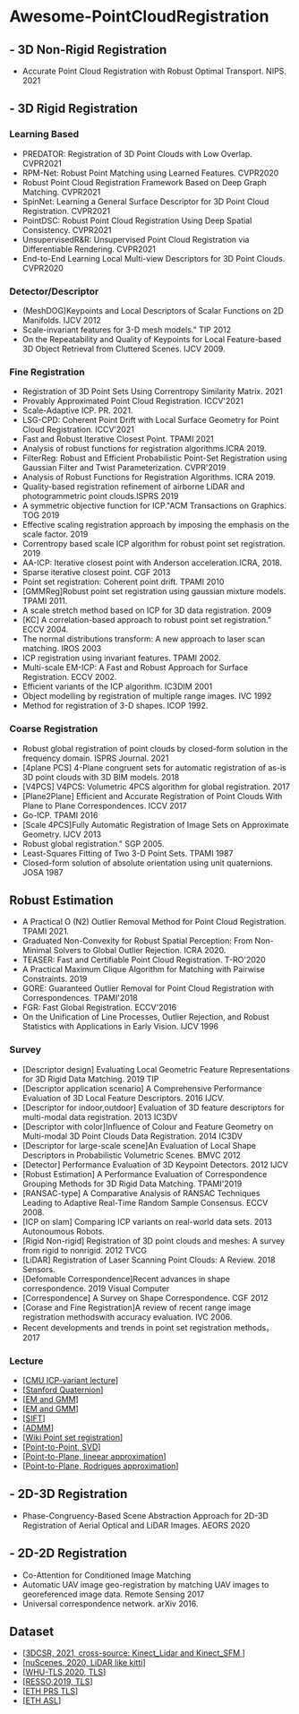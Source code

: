 # Awesome-PointCloudRegistration
## - 3D Non-Rigid Registration
- Accurate Point Cloud Registration with Robust Optimal Transport. NIPS. 2021

## - 3D Rigid Registration
### Learning Based
- PREDATOR: Registration of 3D Point Clouds with Low Overlap. CVPR2021  
- RPM-Net: Robust Point Matching using Learned Features. CVPR2020  
- Robust Point Cloud Registration Framework Based on Deep Graph Matching. CVPR2021  
- SpinNet: Learning a General Surface Descriptor for 3D Point Cloud Registration. CVPR2021  
- PointDSC: Robust Point Cloud Registration Using Deep Spatial Consistency. CVPR2021  
- UnsupervisedR&R: Unsupervised Point Cloud Registration via Differentiable Rendering. CVPR2021  
- End-to-End Learning Local Multi-view Descriptors for 3D Point Clouds. CVPR2020  

### Detector/Descriptor
- (MeshDOG)Keypoints and Local Descriptors of Scalar Functions on 2D Manifolds. IJCV 2012
- Scale-invariant features for 3-D mesh models." TIP 2012
- On the Repeatability and Quality of Keypoints for Local Feature-based 3D Object Retrieval from Cluttered Scenes. IJCV 2009.

### Fine Registration 
- Registration of 3D Point Sets Using Correntropy Similarity Matrix. 2021
- Provably Approximated Point Cloud Registration. ICCV'2021
- Scale-Adaptive ICP. PR. 2021.  
- LSG-CPD: Coherent Point Drift with Local Surface Geometry for Point Cloud Registration. ICCV'2021  
- Fast and Robust Iterative Closest Point. TPAMI 2021  
- Analysis of robust functions for registration algorithms.ICRA 2019.   
- FilterReg: Robust and Efficient Probabilistic Point-Set Registration using Gaussian Filter and Twist Parameterization. CVPR'2019  
- Analysis of Robust Functions for Registration Algorithms. ICRA 2019.
- Quality-based registration refinement of airborne LiDAR and photogrammetric point clouds.ISPRS 2019  
- A symmetric objective function for ICP."ACM Transactions on Graphics. TOG 2019  
- Effective scaling registration approach by imposing the emphasis on the scale factor. 2019  
- Correntropy based scale ICP algorithm for robust point set registration. 2019  
- AA-ICP: Iterative closest point with Anderson acceleration.ICRA, 2018.
- Sparse iterative closest point. CGF 2013  
- Point set registration: Coherent point drift. TPAMI 2010  
- [GMMReg]Robust point set registration using gaussian mixture models. TPAMI 2011.
- A scale stretch method based on ICP for 3D data registration. 2009  
- [KC] A correlation-based approach to robust point set registration." ECCV 2004.
- The normal distributions transform: A new approach to laser scan matching. IROS 2003  
- ICP registration using invariant features. TPAMI 2002.
- Multi-scale EM-ICP: A Fast and Robust Approach for Surface Registration. ECCV 2002.
- Efficient variants of the ICP algorithm. IC3DIM 2001  
- Object modelling by registration of multiple range images. IVC 1992  
- Method for registration of 3-D shapes. ICOP 1992.  

### Coarse Registration
- Robust global registration of point clouds by closed-form solution in the frequency domain. ISPRS Journal. 2021
- [4plane PCS] 4-Plane congruent sets for automatic registration of as-is 3D point clouds with 3D BIM models. 2018  
- [V4PCS] V4PCS: Volumetric 4PCS algorithm for global registration. 2017
- [Plane2Plane] Efficient and Accurate Registration of Point Clouds With Plane to Plane Correspondences. ICCV 2017  
- Go-ICP. TPAMI 2016
- [Scale 4PCS]Fully Automatic Registration of Image Sets on Approximate Geometry. IJCV 2013
- Robust global registration." SGP 2005.  
- Least-Squares Fitting of Two 3-D Point Sets. TPAMI 1987  
- Closed-form solution of absolute orientation using unit quaternions. JOSA 1987  

## Robust Estimation  
- A Practical O (N2) Outlier Removal Method for Point Cloud Registration. TPAMI 2021.
- Graduated Non-Convexity for Robust Spatial Perception: From Non-Minimal Solvers to Global Outlier Rejection. ICRA 2020.  
- TEASER: Fast and Certifiable Point Cloud Registration. T-RO'2020  
- A Practical Maximum Clique Algorithm for Matching with Pairwise Constraints. 2019
- GORE: Guaranteed Outlier Removal for Point Cloud Registration with Correspondences. TPAMI'2018  
- FGR: Fast Global Registration. ECCV'2016
- On the Unification of Line Processes, Outlier Rejection, and Robust Statistics with Applications in Early Vision. IJCV 1996

### Survey  
- [Descriptor design] Evaluating Local Geometric Feature Representations for 3D Rigid Data Matching. 2019 TIP  
- [Descriptor application scenario] A Comprehensive Performance Evaluation of 3D Local Feature Descriptors. 2016 IJCV.  
- [Descriptor for indoor,outdoor] Evaluation of 3D feature descriptors for multi-modal data registration. 2013 IC3DV
- [Descriptor with color]Influence of Colour and Feature Geometry on Multi-modal 3D Point Clouds Data Registration. 2014 IC3DV
- [Descriptor for large-scale scene]An Evaluation of Local Shape Descriptors in Probabilistic Volumetric Scenes. BMVC 2012
- [Detector] Performance Evaluation of 3D Keypoint Detectors. 2012 IJCV  
- [Robust Estimation] A Performance Evaluation of Correspondence Grouping Methods for 3D Rigid Data Matching. TPAMI'2019  
- [RANSAC-type] A Comparative Analysis of RANSAC Techniques Leading to Adaptive Real-Time Random Sample Consensus. ECCV 2008.  
- [ICP on slam] Comparing ICP variants on real-world data sets. 2013 Autonoumous Robots.  
- [Rigid Non-rigid] Registration of 3D point clouds and meshes: A survey from rigid to nonrigid. 2012 TVCG
- [LiDAR] Registration of Laser Scanning Point Clouds: A Review. 2018 Sensors. 
- [Defomable Correspondence]Recent advances in shape correspondence. 2019 Visual Computer  
- [Correspondence] A Survey on Shape Correspondence. CGF 2012
- [Corase and Fine Registration]A review of recent range image registration methodswith accuracy evaluation. IVC 2006.
- Recent developments and trends in point set registration methods。 2017

### Lecture
- [[CMU ICP-variant lecture](https://cs.gmu.edu/~kosecka/cs685/cs685-icp.pdf)]   
- [[Stanford Quaternion](http://graphics.stanford.edu/courses/cs348a-17-winter/Papers/quaternion.pdf)]  
- [[EM and GMM](https://stephens999.github.io/fiveMinuteStats/intro_to_em.html)]  
- [[EM and GMM](http://www.columbia.edu/~mh2078/MachineLearningORFE/EM_Algorithm.pdf)]  
- [[SIFT](https://aishack.in/tutorials/sift-scale-invariant-feature-transform-log-approximation/)]  
- [[ADMM](https://web.stanford.edu/~boyd/papers/pdf/admm_slides.pdf)]
- [[Wiki Point set registration](https://en.wikipedia.org/wiki/Point_set_registration)]
- [[Point-to-Point, SVD](https://igl.ethz.ch/projects/ARAP/svd_rot.pdf)]
- [[Point-to-Plane, lineear approximation](https://www.comp.nus.edu.sg/~lowkl/publications/lowk_point-to-plane_icp_techrep.pdf)]
- [[Point-to-Plane, Rodrigues approximation](https://dl.acm.org/doi/abs/10.1145/3306346.3323037)]

## - 2D-3D Registration
- Phase-Congruency-Based Scene Abstraction Approach for 2D-3D Registration of Aerial Optical and LiDAR Images. AEORS 2020  

## - 2D-2D Registration
- Co-Attention for Conditioned Image Matching
- Automatic UAV image geo-registration by matching UAV images to georeferenced image data. Remote Sensing 2017  
- Universal correspondence network. arXiv 2016.

## Dataset
- [[3DCSR, 2021, cross-source: Kinect_Lidar and Kinect_SFM ](http://multimediauts.org/3D_data_for_registration/)]  
- [[nuScenes, 2020, LiDAR like kitti](https://arxiv.org/abs/1903.11027#:~:text=Robust%20detection%20and%20tracking%20of,deployment%20of%20autonomous%20vehicle%20technology.&text=It%20has%207x%20as%20many,3D%20detection%20and%20tracking%20metrics.)]  
- [[WHU-TLS,2020, TLS](https://www.sciencedirect.com/science/article/pii/S0924271620300836)]  
- [[RESSO,2019, TLS](https://3d.bk.tudelft.nl/liangliang/publications/2019/plade/resso.html)]  
- [[ETH PRS TLS](https://prs.igp.ethz.ch/research/completed_projects/automatic_registration_of_point_clouds.html)]  
- [[ETH ASL](https://projects.asl.ethz.ch/datasets/doku.php?id=laserregistration:laserregistration)]  

